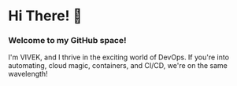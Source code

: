 
<h1>Hi There! 👋
<h3>Welcome to my GitHub space!</h3> 
I'm VIVEK, and I thrive in the exciting world of DevOps. If you're into automating, cloud magic, containers, and CI/CD, we're on the same wavelength!
